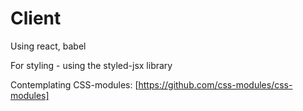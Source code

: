 # Client 
Using react, babel

For styling - using the styled-jsx library

Contemplating CSS-modules: [https://github.com/css-modules/css-modules]